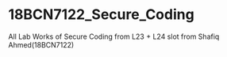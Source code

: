 # 18BCN7122_Secure_Coding
All Lab Works of Secure Coding from L23 + L24 slot from Shafiq Ahmed(18BCN7122)
